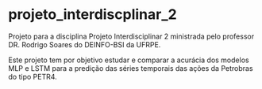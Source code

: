 # projeto_interdiscplinar_2

Projeto para a disciplina Projeto Interdisciplinar 2 ministrada pelo professor DR. Rodrigo Soares do DEINFO-BSI da UFRPE.

Este projeto tem por objetivo estudar e comparar a acurácia dos modelos MLP e LSTM para a predição das séries temporais
das ações da Petrobras do tipo PETR4. 
